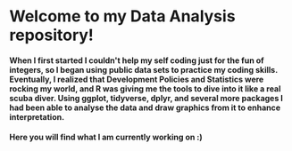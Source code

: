 # Welcome to my Data Analysis repository! 
#### When I first started I couldn't help my self coding just for the fun of integers, so I began using public data sets to practice my coding skills. Eventually, I realized that Development Policies and Statistics were rocking my world, and R was giving me the tools to dive into it like a real scuba diver. Using ggplot, tidyverse, dplyr, and several more packages I had been able to analyse the data and draw graphics from it to enhance interpretation.

#### Here you will find what I am currently working on :)
